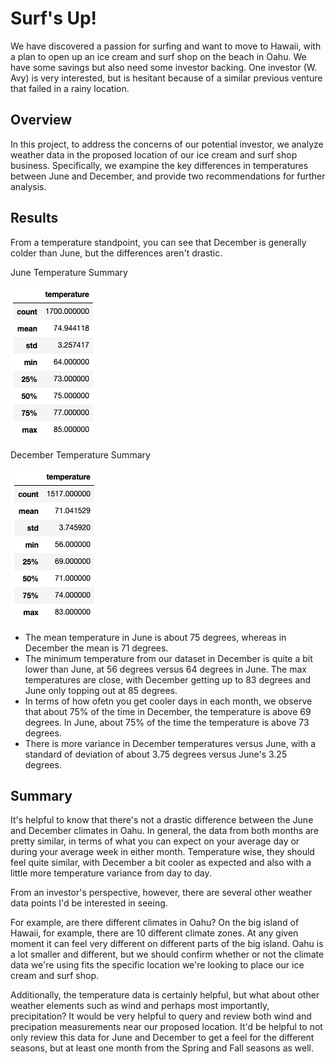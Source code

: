 # Surf's Up!
We have discovered a passion for surfing and want to move to Hawaii, with a plan to open up an ice cream and surf shop on the beach in Oahu. We have some savings but also need some investor backing. One investor (W. Avy) is very interested, but is hesitant because of a similar previous venture that failed in a rainy location.

## Overview
In this project, to address the concerns of our potential investor, we analyze weather data in the proposed location of our ice cream and surf shop business. Specifically, we exampine the key differences in temperatures between June and December, and provide two recommendations for further analysis.


## Results
From a temperature standpoint, you can see that December is generally colder than June, but the differences aren't drastic. 


June Temperature Summary

![June temperature summary](https://github.com/flowersmichael/surfs_up/blob/main/Resources/June%20temperature%20summary.png)


December Temperature Summary

![December temperature summary](https://github.com/flowersmichael/surfs_up/blob/main/Resources/December%20temperature%20summary.png)


* The mean temperature in June is about 75 degrees, whereas in December the mean is 71 degrees. 
* The minimum temperature from our dataset in December is quite a bit lower than June, at 56 degrees versus 64 degrees in June. The max temperatures are close, with December getting up to 83 degrees and June only topping out at 85 degrees. 
* In terms of how ofetn you get cooler days in each month, we observe that about 75% of the time in December, the temperature is above 69 degrees. In June, about 75% of the time the temperature is above 73 degrees. 
* There is more variance in December temperatures versus June, with a standard of deviation of about 3.75 degrees versus June's 3.25 degrees.


## Summary
It's helpful to know that there's not a drastic difference between the June and December climates in Oahu. In general, the data from both months are pretty similar, in terms of what you can expect on your average day or during your average week in either month. Temperature wise, they should feel quite similar, with December a bit cooler as expected and also with a little more temperature variance from day to day.

From an investor's perspective, however, there are several other weather data points I'd be interested in seeing. 

For example, are there different climates in Oahu? On the big island of Hawaii, for example, there are 10 different climate zones. At any given moment it can feel very different on different parts of the big island. Oahu is a lot smaller and different, but we should confirm whether or not the climate data we're using fits the specific location we're looking to place our ice cream and surf shop.

Additionally, the temperature data is certainly helpful, but what about other weather elements such as wind and perhaps most importantly, precipitation? It would be very helpful to query and review both wind and precipation measurements near our proposed location. It'd be helpful to not only review this data for June and December to get a feel for the different seasons, but at least one month from the Spring and Fall seasons as well.
